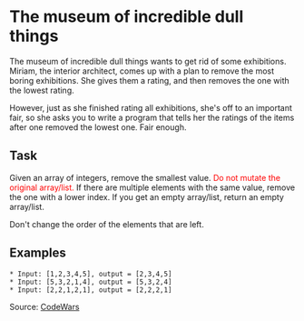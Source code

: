 # The museum of incredible dull things
The museum of incredible dull things wants to get rid of some exhibitions. Miriam, the interior architect, comes up with a plan to remove the most boring exhibitions. She gives them a rating, and then removes the one with the lowest rating.

However, just as she finished rating all exhibitions, she's off to an important fair, so she asks you to write a program that tells her the ratings of the items after one removed the lowest one. Fair enough.

## Task
Given an array of integers, remove the smallest value. <span style="color:red"> Do not mutate the original array/list.</span> If there are multiple elements with the same value, remove the one with a lower index. If you get an empty array/list, return an empty array/list.

Don't change the order of the elements that are left.

## Examples
```
* Input: [1,2,3,4,5], output = [2,3,4,5]
* Input: [5,3,2,1,4], output = [5,3,2,4]
* Input: [2,2,1,2,1], output = [2,2,2,1]
```
Source: [CodeWars](https://www.codewars.com/kata/563cf89eb4747c5fb100001b/train/rust)